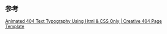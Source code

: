## 参考

[Animated 404 Text Typography Using Html & CSS Only | Creative 404 Page Template](https://youtu.be/TjIdnjjDbcs)